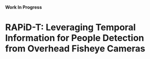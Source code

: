 **Work In Progress**

# RAPiD-T: Leveraging Temporal Information for People Detection from Overhead Fisheye Cameras
